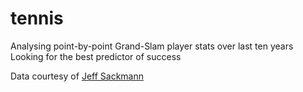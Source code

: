 # tennis

Analysing point-by-point Grand-Slam player stats over last ten years
Looking for the best predictor of success

Data courtesy of [Jeff Sackmann](https://github.com/JeffSackmann)

